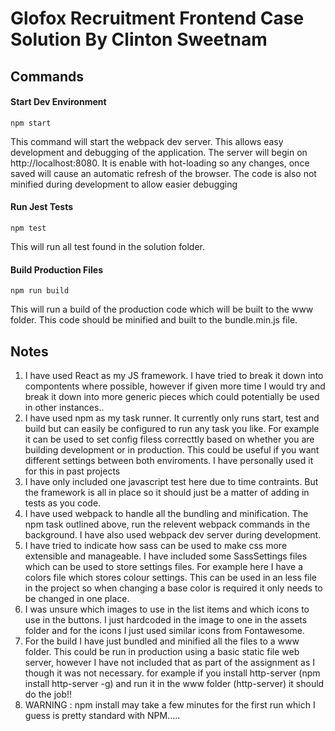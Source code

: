 # Glofox Recruitment Frontend Case Solution By Clinton Sweetnam
## Commands
#### Start Dev Environment

```npm
npm start
```
This command will start the webpack dev server. This allows easy development and debugging of the application. The server will begin on http://localhost:8080. It is enable with hot-loading so any changes, once saved will cause an automatic refresh of the browser. The code is also not minified during development to allow easier debugging

#### Run Jest Tests
```npm
npm test
```

This will run all test found in the solution folder. 

#### Build Production Files
```npm
npm run build
```

This will run a build of the production code which will be built to the www folder. This code should be minified and built to the bundle.min.js file. 

## Notes
1. I have used React as my JS framework. I have tried to break it down into compontents where possible, however if given more time I would try and break it down into more generic pieces which could potentially be used in other instances..
2. I have used npm as my task runner. It currently only runs start, test and build but can easily be configured to run any task you like. For example it can be used to set config filess correcttly based on whether you are building development or in production. This could be useful if you want different settings between both enviroments. I have personally used it for this in past projects
2. I have only included one javascript test here due to time contraints. But the framework is all in place so it should just be a matter of adding in tests as you code.
3. I have used webpack to handle all the bundling and minification. The npm task outlined above, run the relevent webpack commands in the background. I have also used webpack dev server during development.
4. I have tried to indicate how sass can be used to make css more extensible and manageable. I have included some SassSettings files which can be used to store settings files. For example here I have a colors file which stores colour settings. This can be used in an less file in the project so when changing a base color is required it only needs to be changed in one place.
5. I was unsure which images to use in the list items and which icons to use in the buttons. I just hardcoded in the image to one in the assets folder and for the icons I just used similar icons from Fontawesome.
6. For the build I have just bundled and minified all the files to a www folder. This could be run in production using a basic static file web server, however I have not included that as part of the assignment as I though it was not  necessary. for example if you install http-server (npm install http-server -g) and run it in the www folder (http-server) it should do the job!!
7. WARNING : npm install may take a few minutes for the first run which I guess is pretty standard with NPM.....